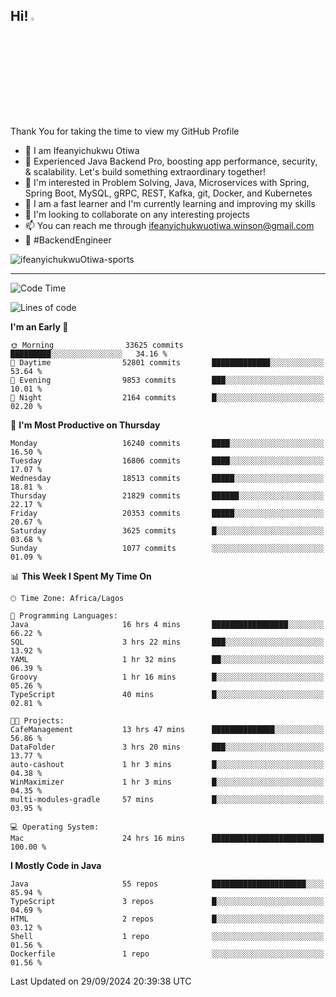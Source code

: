 <!-- BLOG-POST-LIST:START --><!-- BLOG-POST-LIST:END -->

## Hi! <img src="https://media.giphy.com/media/hvRJCLFzcasrR4ia7z/giphy.gif" width="4%"> 

Thank You for taking the time to view my GitHub Profile

- 👋 I am Ifeanyichukwu Otiwa
- 🚀 Experienced Java Backend Pro, boosting app performance, security, & scalability. Let's build something extraordinary together!
- 👀 I'm interested in Problem Solving, Java, Microservices with Spring, Spring Boot, MySQL, gRPC, REST, Kafka, git, Docker, and Kubernetes
- 🌱 I am a fast learner and I'm currently learning and improving my skills
- 💞️ I'm looking to collaborate on any interesting projects
- 📫 You can reach me through ifeanyichukwuotiwa.winson@gmail.com
- 🚀 #BackendEngineer

<p align="left" marginTop="10px"> <img src="https://komarev.com/ghpvc/?username=ifeanyichukwuOtiwa-sports&label=Profile%20views&color=0e75b6&style=for-the-badge" alt="ifeanyichukwuOtiwa-sports" /> </p>

***

<!--START_SECTION:waka-->
![Code Time](http://img.shields.io/badge/Code%20Time-2%2C937%20hrs%2052%20mins-blue)

![Lines of code](https://img.shields.io/badge/From%20Hello%20World%20I%27ve%20Written-24.5%20million%20lines%20of%20code-blue)

**I'm an Early 🐤** 

```text
🌞 Morning                33625 commits       █████████░░░░░░░░░░░░░░░░   34.16 % 
🌆 Daytime                52801 commits       █████████████░░░░░░░░░░░░   53.64 % 
🌃 Evening                9853 commits        ███░░░░░░░░░░░░░░░░░░░░░░   10.01 % 
🌙 Night                  2164 commits        █░░░░░░░░░░░░░░░░░░░░░░░░   02.20 % 
```
📅 **I'm Most Productive on Thursday** 

```text
Monday                   16240 commits       ████░░░░░░░░░░░░░░░░░░░░░   16.50 % 
Tuesday                  16806 commits       ████░░░░░░░░░░░░░░░░░░░░░   17.07 % 
Wednesday                18513 commits       █████░░░░░░░░░░░░░░░░░░░░   18.81 % 
Thursday                 21829 commits       ██████░░░░░░░░░░░░░░░░░░░   22.17 % 
Friday                   20353 commits       █████░░░░░░░░░░░░░░░░░░░░   20.67 % 
Saturday                 3625 commits        █░░░░░░░░░░░░░░░░░░░░░░░░   03.68 % 
Sunday                   1077 commits        ░░░░░░░░░░░░░░░░░░░░░░░░░   01.09 % 
```


📊 **This Week I Spent My Time On** 

```text
🕑︎ Time Zone: Africa/Lagos

💬 Programming Languages: 
Java                     16 hrs 4 mins       █████████████████░░░░░░░░   66.22 % 
SQL                      3 hrs 22 mins       ███░░░░░░░░░░░░░░░░░░░░░░   13.92 % 
YAML                     1 hr 32 mins        ██░░░░░░░░░░░░░░░░░░░░░░░   06.39 % 
Groovy                   1 hr 16 mins        █░░░░░░░░░░░░░░░░░░░░░░░░   05.26 % 
TypeScript               40 mins             █░░░░░░░░░░░░░░░░░░░░░░░░   02.81 % 

🐱‍💻 Projects: 
CafeManagement           13 hrs 47 mins      ██████████████░░░░░░░░░░░   56.86 % 
DataFolder               3 hrs 20 mins       ███░░░░░░░░░░░░░░░░░░░░░░   13.77 % 
auto-cashout             1 hr 3 mins         █░░░░░░░░░░░░░░░░░░░░░░░░   04.38 % 
WinMaximizer             1 hr 3 mins         █░░░░░░░░░░░░░░░░░░░░░░░░   04.35 % 
multi-modules-gradle     57 mins             █░░░░░░░░░░░░░░░░░░░░░░░░   03.95 % 

💻 Operating System: 
Mac                      24 hrs 16 mins      █████████████████████████   100.00 % 
```

**I Mostly Code in Java** 

```text
Java                     55 repos            █████████████████████░░░░   85.94 % 
TypeScript               3 repos             █░░░░░░░░░░░░░░░░░░░░░░░░   04.69 % 
HTML                     2 repos             █░░░░░░░░░░░░░░░░░░░░░░░░   03.12 % 
Shell                    1 repo              ░░░░░░░░░░░░░░░░░░░░░░░░░   01.56 % 
Dockerfile               1 repo              ░░░░░░░░░░░░░░░░░░░░░░░░░   01.56 % 
```




 Last Updated on 29/09/2024 20:39:38 UTC
<!--END_SECTION:waka-->

<!--
<p align="center">
![trophy](https://github-profile-trophy.vercel.app/?username=ifeanyichukwuOtiwa-sports&theme=onedark) (https://github.com/ryo-ma/github-profile-trophy)
</p>
-->

<!---
ifeanyi-otiwa/ifeanyi-otiwa is a ✨ special ✨ repository because its `README.md` (this file) appears on your GitHub profile.
You can click the Preview link to take a look at your changes.
--->
